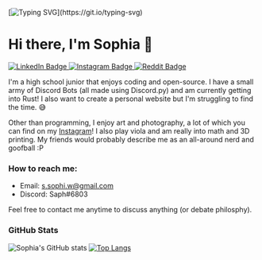 [![Typing SVG](https://readme-typing-svg.herokuapp.com?font=Courier+new&color=%23808080&size=40&width=800&duration=6969&lines=Welcome+to+my+profile!)](https://git.io/typing-svg)
# Hi there, I'm Sophia 👋

<div id="badges">
  <a href="your-linkedin-URL">
    <img src="https://img.shields.io/badge/LinkedIn-blue?style=for-the-badge&logo=linkedin&logoColor=white" alt="LinkedIn Badge"/>
  </a>
  <a href="https://www.instagram.com/5pectating_5pecter/">
    <img src="https://img.shields.io/badge/Instagram-E4405F?style=for-the-badge&logo=instagram&logoColor=white" alt="Instagram Badge"/>
  </a>
  <a href="https://www.reddit.com/user/Sapphire-13">
    <img src="https://img.shields.io/badge/Reddit-FF4500?style=for-the-badge&logo=reddit&logoColor=white" alt="Reddit Badge"/>
  </a>
</div>

I'm a high school junior that enjoys coding and open-source. I have a small army of Discord Bots (all made using Discord.py) and am currently getting into Rust! I also want to create a personal website but I'm struggling to find the time. 😅

Other than programming, I enjoy art and photography, a lot of which you can find on my [Instagram](https://img.shields.io/badge/Instagram-E4405F?style=for-the-badge&logo=instagram&logoColor=white)! I also play viola and am really into math and 3D printing. My friends would probably describe me as an all-around nerd and goofball :P

### How to reach me:
- Email: s.sophi.w@gmail.com
- Discord: Saph#6803

Feel free to contact me anytime to discuss anything (or debate philosphy).

### GitHub Stats
![Sophia's GitHub stats](https://github-readme-stats.vercel.app/api?username=sswangg&show_icons=true&include_all_commits=true&bg_color=30,e96443,904e95&title_color=fff&text_color=fff)
[![Top Langs](https://github-readme-stats.vercel.app/api/top-langs/?username=sswangg&layout=compact&bg_color=30,e96443,904e95&title_color=fff&text_color=fff)](https://github.com/anuraghazra/github-readme-stats)
